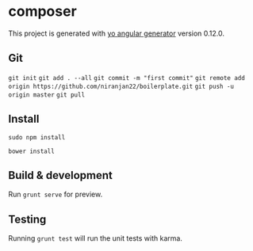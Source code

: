 # composer

This project is generated with [yo angular generator](https://github.com/yeoman/generator-angular)
version 0.12.0.

## Git
`git init`
`git add . --all`
`git commit -m "first commit"`
`git remote add origin https://github.com/niranjan22/boilerplate.git`
`git push -u origin master`
`git pull`

## Install
`sudo npm install`

`bower install`

## Build & development

Run `grunt serve` for preview.

## Testing

Running `grunt test` will run the unit tests with karma.